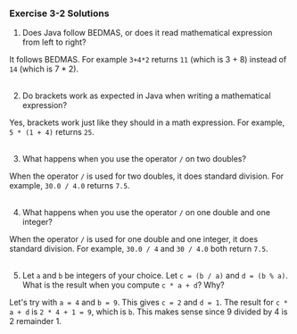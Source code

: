 ### Exercise 3-2 Solutions

1. Does Java follow BEDMAS, or does it read mathematical expression from left to right?

It follows BEDMAS. For example `3+4*2` returns `11` (which is 3 + 8) instead of `14` (which is 7 * 2).
<br></br>

2. Do brackets work as expected in Java when writing a mathematical expression?

Yes, brackets work just like they should in a math expression. For example, `5 * (1 + 4)` returns `25`.
<br></br>

3. What happens when you use the operator `/` on two doubles?

When the operator `/` is used for two doubles, it does standard division. For example, `30.0 / 4.0` returns `7.5`.
<br></br>

4. What happens when you use the operator `/` on one double and one integer?

When the operator `/` is used for one double and one integer, it does standard division. For example, `30.0 / 4` and `30 / 4.0` both return `7.5`.
<br></br>

5. Let `a` and `b` be integers of your choice. Let `c = (b / a)` and `d = (b % a)`. What is the result when you compute `c * a + d`? Why?

Let's try with `a = 4` and `b = 9`. This gives `c = 2` and `d = 1`. The result for `c * a + d` is `2 * 4 + 1 = 9`, which is `b`. This makes sense since 9 divided by 4 is 2 remainder 1.
